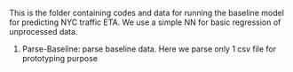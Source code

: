 This is the folder containing codes and data for running the
baseline model for predicting NYC traffic ETA.
We use a simple NN for basic regression of unprocessed data.

1) Parse-Baseline: parse baseline data.
Here we parse only 1 csv file for prototyping purpose
